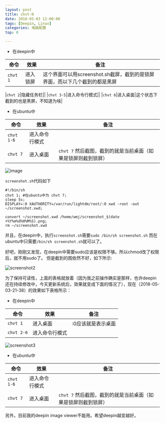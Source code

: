 ```yaml
---
layout: post
title: chvt-N
date: 2018-05-03 12:00:00
tags: [Deepin, Linux]
categories: 电脑配置
top: 0

---
```


* 在deepin中

|命令|效果|备注|
|----------|-------|------------|
|`chvt 1`|进入锁屏|这个界面可以用screenshot.sh截屏，截到的是锁屏界面，而以下几个截到的都是黑屏|
<!-- more -->
|`chvt 2`|隐藏任务栏||
|`chvt 3-5`|进入命令行模式||
|`chvt 6`|进入桌面|这个状态下截到的也是黑屏，不知道为啥|

* 在ubuntu中

|命令|效果|备注|
|----------|-------------|----------|
|`chvt 1-6`|进入命令行模式||
|`chvt 7`|进入桌面|`chvt 7` 然后截图，截到的就是当前桌面（如果是锁屏则截到锁屏）|

![image](/images/screenshot1.png)

`screenshot.sh`代码如下
```shell
#!/bin/sh
chvt 1; #在ubuntu中为 chvt 7;
sleep 5s;
DISPLAY=:0 XAUTHORITY=/var/run/lightdm/root/:0 xwd -root -out ~/screenshot.xwd;

convert ~/screenshot.xwd /home/wmj/screenshot_$(date +%Y%m%d%H%M%S).png;
rm ~/screenshot.xwd
```

并且，在deepin中，执行`screenshot.sh`需要```sudo /bin/sh screenshot.sh```
而在ubuntu中只需要`/bin/sh screenshot.sh`就可以了。

好吧，刚刚又发现，在deepin中需要sudo应该是权限不够。所以chmod改了权限后，就不用sudo了。
但是截到的图依然不好，如下所示:

![screenshot2](/images/screenshot2.png)


为了保持可读性，上面的表格就放着（因为我之前操作确实是那样，也许deepin还在持续修改中，今天更新系统后，效果就变成下面的情况了），现在（2018-05-03-21-38）的效果如下表格所示：

* 在deepin中

|命令|效果|备注|
|----------|-------|------------|
|`chvt 1`|进入桌面|:0应该就是表示桌面|
|`chvt 2-6`|进入命令行模式||

![screenshot3](/images/screenshot3.png)
* 在ubuntu中

|命令|效果|备注|
|----------|-------------|----------|
|`chvt 1-6`|进入命令行模式||
|`chvt 7`|进入桌面|`chvt 7` 然后截图，截到的就是当前桌面（如果是锁屏则截到锁屏）|


另外，目前我的deepin image viewer不能用。希望deepin越变越好。
